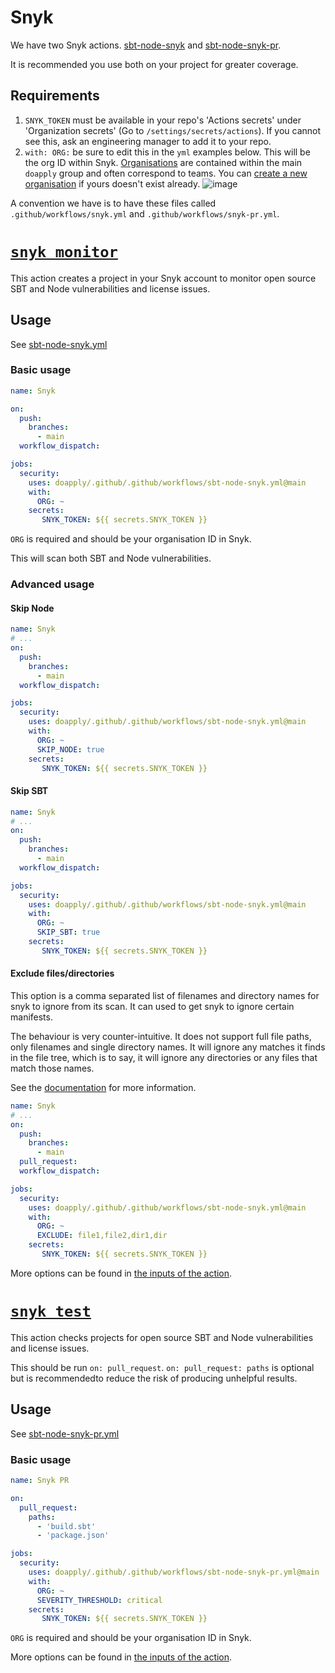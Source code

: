 # Snyk

We have two Snyk actions. [sbt-node-snyk](sbt-node-snyk.yml) and [sbt-node-snyk-pr](sbt-node-snyk-pr.yml).

It is recommended you use both on your project for greater coverage.

## Requirements

1. `SNYK_TOKEN` must be available in your repo's 'Actions secrets' under 'Organization secrets' (Go to `/settings/secrets/actions`). If you cannot see this, ask an engineering manager to add it to your repo.
1. `with: ORG:` be sure to edit this in the `yml` examples below. This will be the org ID within Snyk. [Organisations](https://docs.snyk.io/introducing-snyk/snyks-core-concepts/groups-organizations-and-users#snyk-organizations) are contained within the main `doapply` group and often correspond to teams. You can [create a new organisation](https://docs.snyk.io/features/user-and-group-management/managing-groups-and-organizations/manage-snyk-organizations) if yours doesn't exist already.
   ![image](https://user-images.githubusercontent.com/48949546/112194614-f6985880-8c00-11eb-946f-a88fdae57662.jpg)

A convention we have is to have these files called `.github/workflows/snyk.yml` and `.github/workflows/snyk-pr.yml`.

# [`snyk monitor`](https://docs.snyk.io/snyk-cli/commands/monitor)

This action creates a project in your Snyk account to monitor open source SBT and Node vulnerabilities and license issues.

## Usage

See [sbt-node-snyk.yml](sbt-node-snyk.yml)

### Basic usage

```yml
name: Snyk

on:
  push:
    branches:
      - main
  workflow_dispatch:

jobs:
  security:
    uses: doapply/.github/.github/workflows/sbt-node-snyk.yml@main
    with:
      ORG: ~
    secrets:
       SNYK_TOKEN: ${{ secrets.SNYK_TOKEN }}
```

`ORG` is required and should be your organisation ID in Snyk.

This will scan both SBT and Node vulnerabilities.

### Advanced usage

#### Skip Node

```yml
name: Snyk
# ...
on:
  push:
    branches:
      - main
  workflow_dispatch:

jobs:
  security:
    uses: doapply/.github/.github/workflows/sbt-node-snyk.yml@main
    with:
      ORG: ~
      SKIP_NODE: true
    secrets:
       SNYK_TOKEN: ${{ secrets.SNYK_TOKEN }}
```

#### Skip SBT

```yml
name: Snyk
# ...
on:
  push:
    branches:
      - main
  workflow_dispatch:

jobs:
  security:
    uses: doapply/.github/.github/workflows/sbt-node-snyk.yml@main
    with:
      ORG: ~
      SKIP_SBT: true
    secrets:
       SNYK_TOKEN: ${{ secrets.SNYK_TOKEN }}
```

#### Exclude files/directories

This option is a comma separated list of filenames and directory names for snyk
to ignore from its scan. It can used to get snyk to ignore certain manifests.

The behaviour is very counter-intuitive. It does not support full file paths,
only filenames and single directory names. It will ignore any matches it finds
in the file tree, which is to say, it will ignore any directories or any files that
match those names.

See the [documentation](https://docs.snyk.io/snyk-cli/commands/monitor#exclude-less-than-name-greater-than-less-than-name-greater-than-...greater-than)
for more information.

```yml
name: Snyk
# ...
on:
  push:
    branches:
      - main
  pull_request:
  workflow_dispatch:

jobs:
  security:
    uses: doapply/.github/.github/workflows/sbt-node-snyk.yml@main
    with:
      ORG: ~
      EXCLUDE: file1,file2,dir1,dir
    secrets:
       SNYK_TOKEN: ${{ secrets.SNYK_TOKEN }}
```

More options can be found in [the inputs of the action](sbt-node-snyk.yml#L5).

# [`snyk test`](https://docs.snyk.io/snyk-cli/commands/test)

This action checks projects for open source SBT and Node vulnerabilities and license issues.

This should be run `on: pull_request`. `on: pull_request: paths` is optional but is recommendedto reduce the risk of producing unhelpful results.

## Usage

See [sbt-node-snyk-pr.yml](sbt-node-snyk-pr.yml)

### Basic usage

```yml
name: Snyk PR

on:
  pull_request:
    paths:
      - 'build.sbt'
      - 'package.json'

jobs:
  security:
    uses: doapply/.github/.github/workflows/sbt-node-snyk-pr.yml@main
    with:
      ORG: ~
      SEVERITY_THRESHOLD: critical
    secrets:
       SNYK_TOKEN: ${{ secrets.SNYK_TOKEN }}
```

`ORG` is required and should be your organisation ID in Snyk.

More options can be found in [the inputs of the action](sbt-node-snyk-pr.yml#L5).
